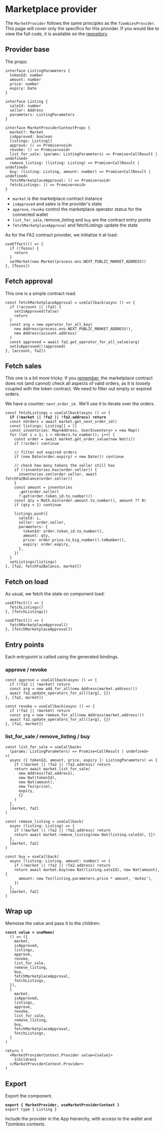 # Marketplace provider

The `MarketProvider` follows the same principles as the `TzombiesProvider`. This page will cover only the specifics for this provider. If you would like to view the full code, it is available on the [repository](https://github.com/lgaroche/zombies/blob/main/components/providers/MarketProvider.tsx).

## Provider base

The props:&#x20;

```tsx
interface ListingParameters {
  tokenId: number
  amount: number
  price: number
  expiry: Date
}

interface Listing {
  saleId: number
  seller: Address
  parameters: ListingParameters
}

interface MarketProviderContextProps {
  market?: Market
  isApproved: boolean
  listings: Listing[]
  approve: () => Promise<void>
  revoke: () => Promise<void>
  list_for_sale: (params: ListingParameters) => Promise<CallResult | undefined>
  remove_listing: (listing: Listing) => Promise<CallResult | undefined>
  buy: (listing: Listing, amount: number) => Promise<CallResult | undefined>
  fetchMarketplaceApproval: () => Promise<void>
  fetchListings: () => Promise<void>
}
```

* `market` is the marketplace contract instance
* `isApproved` and sales is the provider's state
* `approve`, `revoke` control the marketplace operator status for the connected wallet
* `list_for_sale`, remove\_listing and `buy` are the contract entry points
* `fetchMarketplaceApproval` and fetchListings update the state

As for the FA2 contract provider, we initialize it at load:&#x20;

```tsx
useEffect(() => {
  if (!Tezos) {
    return
  }
  setMarket(new Market(process.env.NEXT_PUBLIC_MARKET_ADDRESS))
}, [Tezos])
```

## Fetch approval

This one is a simple contract read.&#x20;

```tsx
const fetchMarketplaceApproval = useCallback(async () => {
  if (!account || !fa2) {
    setIsApproved(false)
    return
  }
  const arg = new operator_for_all_key(
    new Address(process.env.NEXT_PUBLIC_MARKET_ADDRESS!),
    new Address(account.address)
  )
  const approved = await fa2.get_operator_for_all_value(arg)
  setIsApproved(!!approved)
}, [account, fa2])
```

## Fetch sales

This one is a bit more tricky. If you [remember](../../smart-contracts/marketplace-contract/), the marketplace contract does not (and cannot) check all aspects of valid orders, as it is loosely coupled with the token contract. We need to filter out empty or expired orders.&#x20;

We have a counter: `next_order_id.` We'll use it to iterate over the orders.&#x20;

<pre class="language-tsx"><code class="lang-tsx">const fetchListings = useCallback(async () => {
<strong>  if (!market || !fa2 || !fa2.address) return
</strong>  const nOrders = await market.get_next_order_id()
  const listings: Listing[] = []
  const inventories: Map&#x3C;Address, UserInventory> = new Map()
  for (let i = 1; i &#x3C; nOrders.to_number(); i++) {
    const order = await market.get_order_value(new Nat(i))
    if (!order) continue
  
    // filter out expired orders
    if (new Date(order.expiry) &#x3C; new Date()) continue
  
    // check how many tokens the seller still has
    if (!inventories.has(order.seller)) {
      inventories.set(order.seller, await fetchFa2Balance(order.seller))
    }
    const amount = inventories
      .get(order.seller)
      ?.get(order.token_id.to_number())
    const qty = Math.min(order.amount.to_number(), amount ?? 0)
    if (qty &#x3C; 1) continue
  
    listings.push({
      saleId: i,
      seller: order.seller,
      parameters: {
        tokenId: order.token_id.to_number(),
        amount: qty,
        price: order.price.to_big_number().toNumber(),
        expiry: order.expiry,
      },
    })
  }
  setListings(listings)
}, [fa2, fetchFa2Balance, market])
</code></pre>

## Fetch on load

As usual, we fetch the state on component load:&#x20;

```tsx
useEffect(() => {
  fetchListings()
}, [fetchListings])

useEffect(() => {
  fetchMarketplaceApproval()
}, [fetchMarketplaceApproval])
```

## Entry points

Each entrypoint is called using the generated bindings.

### approve / revoke

```tsx
const approve = useCallback(async () => {
  if (!fa2 || !market) return
  const arg = new add_for_all(new Address(market.address!))
  await fa2.update_operators_for_all([arg], {})
}, [fa2, market])

const revoke = useCallback(async () => {
  if (!fa2 || !market) return
  const arg = new remove_for_all(new Address(market.address!))
  await fa2.update_operators_for_all([arg], {})
}, [fa2, market])
```

### list\_for\_sale / remove\_listing / buy

```tsx
const list_for_sale = useCallback<
  (params: ListingParameters) => Promise<CallResult | undefined>
>(
  async ({ tokenId, amount, price, expiry }: ListingParameters) => {
    if (!market || !fa2 || !fa2.address) return
    return await market.list_for_sale(
      new Address(fa2.address),
      new Nat(tokenId),
      new Nat(amount),
      new Tez(price),
      expiry,
      {}
    )
  },
  [market, fa2]
)

const remove_listing = useCallback(
  async (listing: Listing) => {
    if (!market || !fa2 || !fa2.address) return
    return await market.remove_listing(new Nat(listing.saleId), {})
  },
  [market, fa2]
)

const buy = useCallback(
  async (listing: Listing, amount: number) => {
    if (!market || !fa2 || !fa2.address) return
    return await market.buy(new Nat(listing.saleId), new Nat(amount), {
      amount: new Tez(listing.parameters.price * amount, 'mutez'),
    })
  },
  [market, fa2]
)
```

## Wrap up

Memoise the value and pass it to the children:&#x20;

<pre class="language-tsx"><code class="lang-tsx"><strong>const value = useMemo(
</strong>  () => ({
    market,
    isApproved,
    listings,
    approve,
    revoke,
    list_for_sale,
    remove_listing,
    buy,
    fetchMarketplaceApproval,
    fetchListings,
  }),
  [
    market,
    isApproved,
    listings,
    approve,
    revoke,
    list_for_sale,
    remove_listing,
    buy,
    fetchMarketplaceApproval,
    fetchListings,
  ]
)

return (
  &#x3C;MarketProviderContext.Provider value={value}>
    {children}
  &#x3C;/MarketProviderContext.Provider>
)
</code></pre>

## Export

Export the component.

<pre class="language-tsx"><code class="lang-tsx"><strong>export { MarketProvider, useMarketProviderContext }
</strong>export type { Listing }
</code></pre>

Include the provider in the App hierarchy, with access to the wallet and Tzombies contexts.
